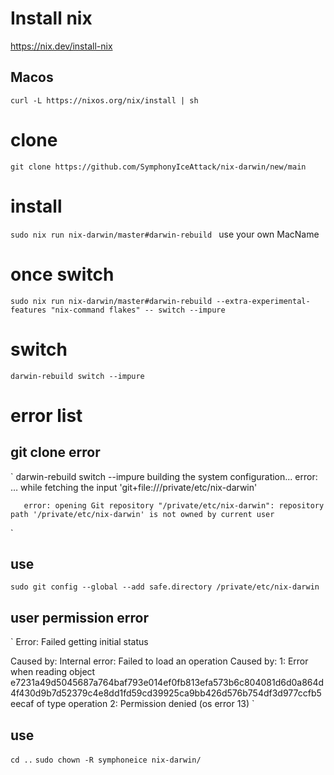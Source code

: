 # Install nix
https://nix.dev/install-nix
## Macos
`curl -L https://nixos.org/nix/install | sh`

# clone
`git clone https://github.com/SymphonyIceAttack/nix-darwin/new/main`
# install
`sudo nix run nix-darwin/master#darwin-rebuild
`
use your own MacName
# once switch
`sudo nix run nix-darwin/master#darwin-rebuild --extra-experimental-features "nix-command flakes" -- switch --impure`
# switch
`darwin-rebuild switch --impure
`
# error list
## git clone error
`
darwin-rebuild switch --impure
building the system configuration...
error:
       … while fetching the input 'git+file:///private/etc/nix-darwin'

       error: opening Git repository "/private/etc/nix-darwin": repository path '/private/etc/nix-darwin' is not owned by current user  
`
## use
`sudo git config --global --add safe.directory /private/etc/nix-darwin`
## user permission error
`
       Error: Failed getting initial status

Caused by:
    Internal error: Failed to load an operation
    Caused by:
    1: Error when reading object e7231a49d5045687a764baf793e014ef0fb813efa573b6c804081d6d0a864d4f430d9b7d52379c4e8dd1fd59cd39925ca9bb426d576b754df3d977ccfb5eecaf of type operation
    2: Permission denied (os error 13)
`
## use
`cd ..`
`sudo chown -R symphoneice nix-darwin/`

